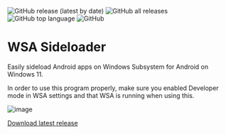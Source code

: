 ![GitHub release (latest by date)](https://img.shields.io/github/v/release/infinitepower18/wsa-sideloader)
![GitHub all releases](https://img.shields.io/github/downloads/infinitepower18/wsa-sideloader/total)
![GitHub top language](https://img.shields.io/github/languages/top/infinitepower18/wsa-sideloader)
![GitHub](https://img.shields.io/github/license/infinitepower18/wsa-sideloader)

# WSA Sideloader
Easily sideload Android apps on Windows Subsystem for Android on Windows 11.

In order to use this program properly, make sure you enabled Developer mode in WSA settings and that WSA is running when using this.

![image](https://user-images.githubusercontent.com/44692189/154737494-c7166ef0-6863-4d55-9a32-3c7cc0a2288e.png)

[Download latest release](https://github.com/infinitepower18/WSA-Sideloader/releases/latest)
